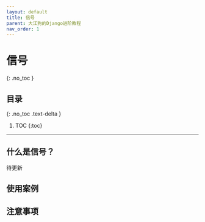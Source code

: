 ```yaml
---
layout: default
title: 信号
parent: 大江狗的Django进阶教程
nav_order: 1
---
```


# 信号
{: .no_toc }

## 目录
{: .no_toc .text-delta }

1. TOC
{:toc}

---

## 什么是信号？
待更新
## 使用案例

## 注意事项

